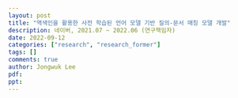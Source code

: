 ```yaml
---
layout: post
title: "역색인을 활용한 사전 학습된 언어 모델 기반 질의-문서 매칭 모델 개발"
description: 네이버, 2021.07 ~ 2022.06 (연구책임자)
date: 2022-09-12
categories: ["research", "research_former"]
tags: []
comments: true
author: Jongwuk Lee
pdf:
ppt:
---
```

